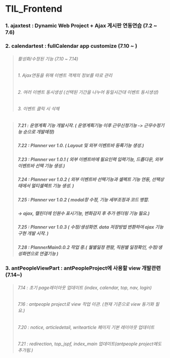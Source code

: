 ﻿# TIL_Frontend


### 1. ajaxtest : Dynamic Web Project + Ajax 게시판 연동연습 (7.2 ~ 7.6)


### 2. calendartest : fullCalendar app customize (7.10 ~ )
> ###### 활성화/수정된 기능 (7.10 ~ 7.14)
>	###### 1. Ajax연동을 위해 이벤트 객체의 정보를 따로 관리 
>	###### 2. 여러 이벤트 동시생성 (선택된 기간을 나누어 동일시간대 이벤트 동시생성)
>	###### 3. 이벤트 클릭 시 삭제

> ##### 7.21 : 운영계획 기능 개발시작. ( 운영계획기능 이후 근무신청기능 -> 근무수정기능 순으로 개발예정)
> ##### 7.22 : Planner ver 1.0. ( Layout 및 외부 이벤트바 등록기능 생성.)
> ##### 7.23 : Planner ver 1.0.1  ( 외부 이벤트바에 필요인력 입력기능, 드롭다운, 외부 이벤트바 선택 기능 생성.)
> ##### 7.24 : Planner ver 1.0.2 ( 외부 이벤트바 선택기능과 셀렉트 기능 연동, 선택상태에서 멀티셀렉트 기능 생성. )
> ##### 7.25 : Planner ver 1.0.2 ( modal창 수정, 기능 세부조정과 코드 병합. 
> #####		-> ajax, 캘린더에 인원수 표시기능, 변화감지 후 추가 렌더링 기능 필요.)
> ##### 7.25 : Planner ver 1.0.3 ( 수정/생성화면. data 저장방법 변환하여 ajax 기능 구현 개발 시작. )
> ##### 7.28 : PlannerMain0.0.2 작업 중.( 월별일정 편람, 직원별 일정확인, 수정/생성화면으로 연결기능 )

### 3. antPeopleViewPart : antPeopleProject에 사용할 view 개발관련 (7.14~)
> ###### 7.14 : 초기 page레이아웃 업데이트 (index, calendar, top, nav, login) 
> ###### 7.16 : antpeople project로 view 작업 이관. (현재 기준으로 view 동기화 필요.)
> ###### 7.20 : notice, articledetail, writearticle 페이지 기본 레이아웃 업데이트
> ###### 7.21 : redirection, top_jspf, index_main 업데이트(antpeople project에도 추가됨.)
